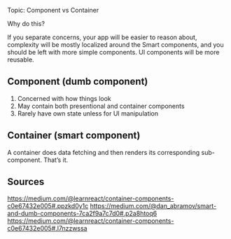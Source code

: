 Topic: Component vs Container

Why do this?

If you separate concerns, your app will be easier to reason about, complexity will be mostly localized around the Smart components, and you should be left with more simple components. UI components will be more reusable.

Component (dumb component)
---------
1. Concerned with how things look
2. May contain both presentional and container components
3. Rarely have own state unless for UI manipulation 

Container (smart component)
---------
A container does data fetching and then renders its corresponding sub-component. That’s it.

Sources
---------
https://medium.com/@learnreact/container-components-c0e67432e005#.ppzkd0y1c
https://medium.com/@dan_abramov/smart-and-dumb-components-7ca2f9a7c7d0#.p2a8htoq6
https://medium.com/@learnreact/container-components-c0e67432e005#.l7nzzwssa
